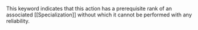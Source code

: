 This keyword indicates that this action has a prerequisite rank of an associated [[Specialization]] without which it cannot be performed with any reliability. 